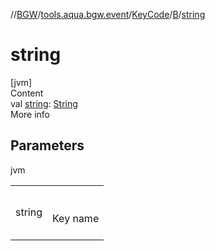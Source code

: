 //[BGW](../../../../index.md)/[tools.aqua.bgw.event](../../index.md)/[KeyCode](../index.md)/[B](index.md)/[string](string.md)



# string  
[jvm]  
Content  
val [string](string.md): [String](https://kotlinlang.org/api/latest/jvm/stdlib/kotlin/-string/index.html)  
More info  


## Parameters  
  
jvm  
  
| | |
|---|---|
| <a name="tools.aqua.bgw.event/KeyCode.B/string/#/PointingToDeclaration/"></a>string| <a name="tools.aqua.bgw.event/KeyCode.B/string/#/PointingToDeclaration/"></a><br><br>Key name<br><br>|
  
  



